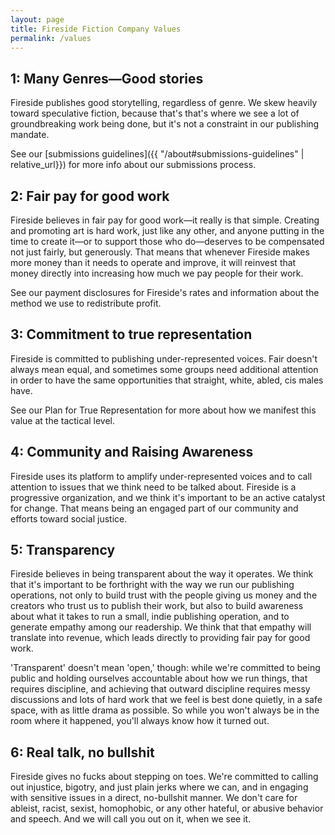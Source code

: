 ```yaml
---
layout: page
title: Fireside Fiction Company Values
permalink: /values
---
```


## 1: Many Genres—Good stories
Fireside publishes good storytelling, regardless of genre. We skew heavily toward speculative fiction, because that's that's where we see a lot of groundbreaking work being done, but it's not a constraint in our publishing mandate.

See our [submissions guidelines]({{ "/about#submissions-guidelines" | relative_url}}) for more info about our submissions process.

## 2: Fair pay for good work
Fireside believes in fair pay for good work—it really is that simple. Creating and promoting art is hard work, just like any other, and anyone putting in the time to create it—or to support those who do—deserves to be compensated not just fairly, but generously. That means that whenever Fireside makes more money than it needs to operate and improve, it will reinvest that money directly into increasing how much we pay people for their work.

See our payment disclosures for Fireside's rates and information about the method we use to redistribute profit.

## 3: Commitment to true representation
Fireside is committed to publishing under-represented voices. Fair doesn't always mean equal, and sometimes some groups need additional attention in order to have the same opportunities that straight, white, abled, cis males have.

See our Plan for True Representation for more about how we manifest this value at the tactical level.

## 4: Community and Raising Awareness
Fireside uses its platform to amplify under-represented voices and to call attention to issues that we think need to be talked about. Fireside is a progressive organization, and we think it's important to be an active catalyst for change. That means being an engaged part of our community and efforts toward social justice.

## 5: Transparency
Fireside believes in being transparent about the way it operates. We think that it's important to be forthright with the way we run our publishing operations, not only to build trust with the people giving us money and the creators who trust us to publish their work, but also to build awareness about what it takes to run a small, indie publishing operation, and to generate empathy among our readership. We think that that empathy will translate into revenue, which leads directly to providing fair pay for good work.

'Transparent' doesn't mean 'open,' though: while we're committed to being public and holding ourselves accountable about how we run things, that requires discipline, and achieving that outward discipline requires messy discussions and lots of hard work that we feel is best done quietly, in a safe space, with as little drama as possible. So while you won't always be in the room where it happened, you'll always know how it turned out.

## 6: Real talk, no bullshit
Fireside gives no fucks about stepping on toes. We're committed to calling out injustice, bigotry, and just plain jerks where we can, and in engaging with sensitive issues in a direct, no-bullshit manner. We don't care for ableist, racist, sexist, homophobic, or any other hateful, or abusive behavior and speech. And we will call you out on it, when we see it.

